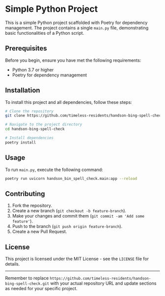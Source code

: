 # Simple Python Project

This is a simple Python project scaffolded with Poetry for dependency management. The project contains a single `main.py` file, demonstrating basic functionalities of a Python script.

## Prerequisites

Before you begin, ensure you have met the following requirements:

- Python 3.7 or higher
- Poetry for dependency management

## Installation

To install this project and all dependencies, follow these steps:

```bash
# Clone the repository
git clone https://github.com/timeless-residents/handson-bing-spell-check.git

# Navigate to the project directory
cd handson-bing-spell-check

# Install dependencies
poetry install
```

## Usage

To run `main.py`, execute the following command:

```bash
poetry run uvicorn handson_bin_spell_check.main:app --reload
```

## Contributing

1. Fork the repository.
2. Create a new branch (`git checkout -b feature-branch`).
3. Make your changes and commit them (`git commit -am 'Add some feature'`).
4. Push to the branch (`git push origin feature-branch`).
5. Create a new Pull Request.

## License

This project is licensed under the MIT License - see the `LICENSE` file for details.

---

Remember to replace `https://github.com/timeless-residents/handson-bing-spell-check.git` with your actual repository URL and update sections as needed for your specific project.